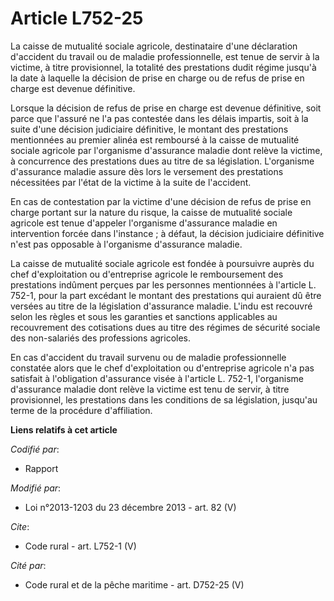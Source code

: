 # Article L752-25

La caisse de mutualité sociale agricole, destinataire d'une déclaration d'accident du travail ou de maladie professionnelle,
est tenue de servir à la victime, à titre provisionnel, la totalité des prestations dudit régime jusqu'à la date à laquelle
la décision de prise en charge ou de refus de prise en charge est devenue définitive. 

Lorsque la décision de refus de prise en charge est devenue définitive, soit parce que l'assuré ne l'a pas contestée dans les
délais impartis, soit à la suite d'une décision judiciaire définitive, le montant des prestations mentionnées au premier
alinéa est remboursé à la caisse de mutualité sociale agricole par l'organisme d'assurance maladie dont relève la victime, à
concurrence des prestations dues au titre de sa législation. L'organisme d'assurance maladie assure dès lors le versement des
prestations nécessitées par l'état de la victime à la suite de l'accident. 

En cas de contestation par la victime d'une décision de refus de prise en charge portant sur la nature du risque, la caisse
de mutualité sociale agricole est tenue d'appeler l'organisme d'assurance maladie en intervention forcée dans l'instance ; à
défaut, la décision judiciaire définitive n'est pas opposable à l'organisme d'assurance maladie. 

La caisse de mutualité sociale agricole est fondée à poursuivre auprès du chef d'exploitation ou d'entreprise agricole le
remboursement des prestations indûment perçues par les personnes mentionnées à l'article L. 752-1, pour la part excédant le
montant des prestations qui auraient dû être versées au titre de la législation d'assurance maladie. L'indu est recouvré
selon les règles et sous les garanties et sanctions applicables au recouvrement des cotisations dues au titre des régimes de
sécurité sociale des non-salariés des professions agricoles. 

En cas d'accident du travail survenu ou de maladie professionnelle constatée alors que le chef d'exploitation ou d'entreprise
agricole n'a pas satisfait à l'obligation d'assurance visée à l'article L. 752-1, l'organisme d'assurance maladie dont relève
la victime est tenu de servir, à titre provisionnel, les prestations dans les conditions de sa législation, jusqu'au terme de
la procédure d'affiliation.

**Liens relatifs à cet article**

_Codifié par_:

  - Rapport

_Modifié par_:

  - Loi n°2013-1203 du 23 décembre 2013 - art. 82 (V)

_Cite_:

  - Code rural - art. L752-1 (V)

_Cité par_:

  - Code rural et de la pêche maritime - art. D752-25 (V)
